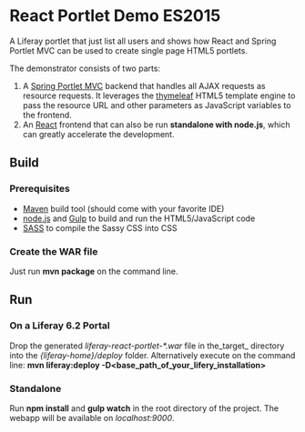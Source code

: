 React Portlet Demo ES2015
=========================

A Liferay portlet that just list all users and shows how React and Spring Portlet MVC can be used to create single page HTML5 portlets.

The demonstrator consists of two parts:

1. A [Spring Portlet MVC](http://docs.spring.io/spring/docs/4.0.x/spring-framework-reference/html/portlet.html) backend that handles all AJAX requests as resource requests. 
   It leverages the [thymeleaf](http://www.thymeleaf.org/) HTML5 template engine to pass the resource URL and other parameters as JavaScript variables to the frontend. 
2. An [React](https://facebook.github.io/react/) frontend that can also be run **standalone with node.js**, which can greatly accelerate the development.

## Build

### Prerequisites
* [Maven](https://maven.apache.org/) build tool (should come with your favorite IDE)
* [node.js](http://nodejs.org/) and [Gulp](http://gulpjs.com/) to build and run the HTML5/JavaScript code
* [SASS](http://sass-lang.com/) to compile the Sassy CSS into CSS

### Create the WAR file

Just run **mvn package** on the command line.

## Run

### On a Liferay 6.2 Portal

Drop the generated _liferay-react-portlet-*.war_ file in the_target_ directory into the *{liferay-home}/deploy* folder.
Alternatively execute on the command line: **mvn liferay:deploy -D\<base_path_of_your_lifery_installation\>**

### Standalone

Run **npm install** and **gulp watch** in the root directory of the project. The webapp will be available on *localhost:9000*.
     



